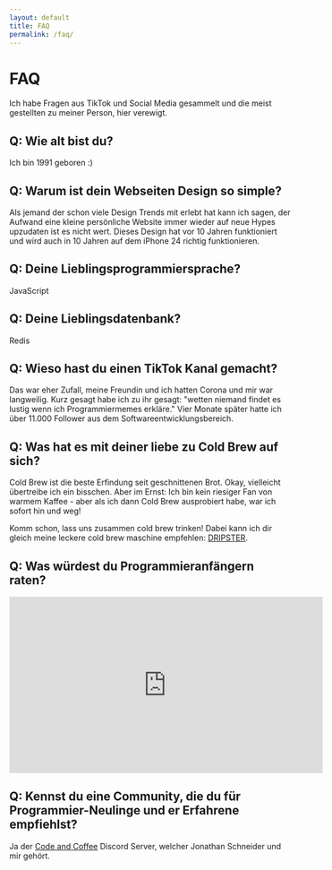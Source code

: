 ```yaml
---
layout: default
title: FAQ
permalink: /faq/
---
```


# FAQ

Ich habe Fragen aus TikTok und Social Media gesammelt und die meist gestellten zu meiner Person, hier verewigt.

## Q: Wie alt bist du?

Ich bin 1991 geboren :)

## Q: Warum ist dein Webseiten Design so simple?

Als jemand der schon viele Design Trends mit erlebt hat
kann ich sagen, der Aufwand eine kleine persönliche Website immer wieder auf neue Hypes upzudaten ist es nicht wert. Dieses Design hat vor 10 Jahren funktioniert und wird auch in 10 Jahren auf dem iPhone 24 richtig funktionieren.

## Q: Deine Lieblingsprogrammiersprache?

JavaScript

## Q: Deine Lieblingsdatenbank?

Redis

## Q: Wieso hast du einen TikTok Kanal gemacht?

Das war eher Zufall, meine Freundin und ich hatten
Corona und mir war langweilig. Kurz gesagt habe ich zu ihr gesagt: "wetten niemand findet es lustig wenn ich Programmiermemes erkläre." Vier Monate später hatte ich über 11.000 Follower aus dem Softwareentwicklungsbereich.

## Q: Was hat es mit deiner liebe zu Cold Brew auf sich?

Cold Brew ist die beste Erfindung seit geschnittenen Brot. Okay, vielleicht übertreibe ich ein bisschen. Aber im Ernst: Ich bin kein riesiger Fan von warmem Kaffee - aber als ich dann Cold Brew ausprobiert habe, war ich sofort hin und weg!

Komm schon, lass uns zusammen cold brew trinken! Dabei kann ich dir gleich meine leckere cold brew maschine empfehlen:
<a href="https://amzn.to/3ywfUsS">DRIPSTER</a>.

## Q: Was würdest du Programmieranfängern raten?

<iframe width="560" height="315" src="https://www.youtube.com/embed/RWScWEmb6As" title="YouTube video player" frameborder="0" allow="accelerometer; autoplay; clipboard-write; encrypted-media; gyroscope; picture-in-picture" allowfullscreen></iframe>
<br>

## Q: Kennst du eine Community, die du für Programmier-Neulinge und er Erfahrene empfiehlst?

Ja der <a href="http://discord.code-n.coffee"  target="_blank" rel="noopener">Code and Coffee</a> Discord <i class="fab fa-discord"></i> Server, welcher Jonathan Schneider und mir gehört.

